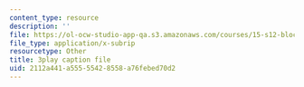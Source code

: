 ```yaml
---
content_type: resource
description: ''
file: https://ol-ocw-studio-app-qa.s3.amazonaws.com/courses/15-s12-blockchain-and-money-fall-2018/2112a441a55555428558a76febed70d2_vPJ8oQ99r9c.vtt
file_type: application/x-subrip
resourcetype: Other
title: 3play caption file
uid: 2112a441-a555-5542-8558-a76febed70d2
---
```

